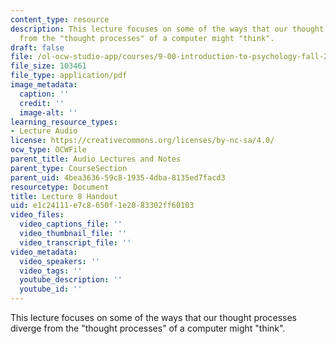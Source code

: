 ```yaml
---
content_type: resource
description: This lecture focuses on some of the ways that our thought processes diverge
  from the "thought processes" of a computer might "think".
draft: false
file: /ol-ocw-studio-app/courses/9-00-introduction-to-psychology-fall-2004/e1c24111e7c8650f1e2083302ff60103_h08a.pdf
file_size: 103461
file_type: application/pdf
image_metadata:
  caption: ''
  credit: ''
  image-alt: ''
learning_resource_types:
- Lecture Audio
license: https://creativecommons.org/licenses/by-nc-sa/4.0/
ocw_type: OCWFile
parent_title: Audio Lectures and Notes
parent_type: CourseSection
parent_uid: 4bea3636-59c8-1935-4dba-8135ed7facd3
resourcetype: Document
title: Lecture 8 Handout
uid: e1c24111-e7c8-650f-1e20-83302ff60103
video_files:
  video_captions_file: ''
  video_thumbnail_file: ''
  video_transcript_file: ''
video_metadata:
  video_speakers: ''
  video_tags: ''
  youtube_description: ''
  youtube_id: ''
---
```

This lecture focuses on some of the ways that our thought processes diverge from the "thought processes" of a computer might "think".